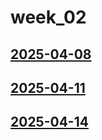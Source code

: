 # week_02 <!-- markmap: foldAll -->
## [2025-04-08](2025-04-08/2025-04-08.html)
## [2025-04-11](2025-04-11/2025-04-11.html)
## [2025-04-14](2025-04-14/2025-04-14.html)
